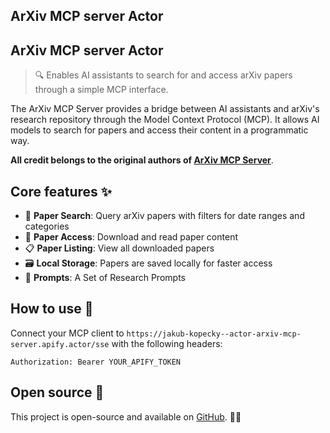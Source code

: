 ## ArXiv MCP server Actor

## ArXiv MCP server Actor

> 🔍 Enables AI assistants to search for and access arXiv papers through a simple MCP interface.

The ArXiv MCP Server provides a bridge between AI assistants and arXiv's research repository through the Model Context Protocol (MCP). It allows AI models to search for papers and access their content in a programmatic way.

**All credit belongs to the original authors of [ArXiv MCP Server](https://github.com/blazickjp/arxiv-mcp-server)**.

## Core features ✨

- 🔎 **Paper Search**: Query arXiv papers with filters for date ranges and categories
- 📄 **Paper Access**: Download and read paper content
- 📋 **Paper Listing**: View all downloaded papers
- 🗃️ **Local Storage**: Papers are saved locally for faster access
- 📝 **Prompts**: A Set of Research Prompts

## How to use 🚀

Connect your MCP client to `https://jakub-kopecky--actor-arxiv-mcp-server.apify.actor/sse` with the following headers:
```
Authorization: Bearer YOUR_APIFY_TOKEN
```

## Open source 🌟

This project is open-source and available on [GitHub](https://github.com/apify/actor-arxiv-mcp-server). 🐙✨
